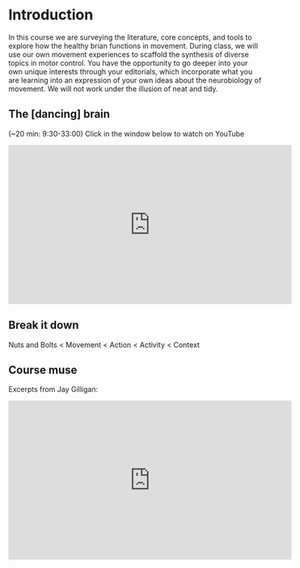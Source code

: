# Introduction

In this course we are surveying the literature, core concepts, and tools to explore how the healthy brian functions in movement. During class, we will use our own movement experiences to scaffold the synthesis of diverse topics in motor control. You have the opportunity to go deeper into your own unique interests through your editorials, which incorporate what you are learning into an expression of your own ideas about the neurobiology of movement. We will not work under the illusion of neat and tidy.

## The [dancing] brain

(~20 min: 9:30-33:00) Click in the window below to watch on YouTube
<iframe width="560" height="315" src="https://www.youtube.com/embed/GZqvYHA-oxs?start=571" title="YouTube video player" frameborder="0" allow="accelerometer; autoplay; clipboard-write; encrypted-media; gyroscope; picture-in-picture; web-share" allowfullscreen></iframe>

## Break it down

Nuts and Bolts < Movement < Action < Activity < Context

## Course muse

Excerpts from Jay Gilligan: 

<iframe width="560" height="315" src="https://www.youtube.com/embed/dvYUlx9C5NI?start=571" title="YouTube video player" frameborder="0" allow="accelerometer; autoplay; clipboard-write; encrypted-media; gyroscope; picture-in-picture; web-share" allowfullscreen></iframe>

